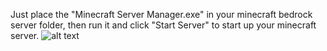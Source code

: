 Just place the "Minecraft Server Manager.exe" in your minecraft bedrock server folder, then run it and click "Start Server" to start up your minecraft server.
![alt text](https://i.imgur.com/KYigLkH.png)

